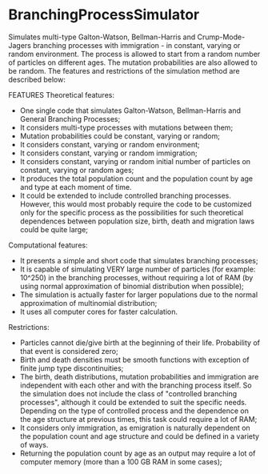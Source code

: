 # BranchingProcessSimulator
Simulates multi-type Galton-Watson, Bellman-Harris and Crump-Mode-Jagers branching processes with immigration - in constant, varying or random environment. The process is allowed to start from a random number of particles on different ages. The mutation probabilities are also allowed to be random. The features and restrictions of the simulation method are described below:

FEATURES
Theoretical features:
- One single code that simulates Galton-Watson, Bellman-Harris and General Branching Processes;
- It considers multi-type processes with mutations between them;
- Mutation probabilities could be constant, varying or random;
- It considers constant, varying or random environment;
- It considers constant, varying or random immigration;
- It considers constant, varying or random initial number of particles on constant, varying or random ages;
- It produces the total population count and the population count by age and type at each moment of time.
- It could be extended to include controlled branching processes. However, this would most probably require the code to be customized only for the specific process as the possibilities for such theoretical dependences between population size, birth, death and migration laws could be quite large;

Computational features:
- It presents a simple and short code that simulates branching processes;
- It is capable of simulating VERY large number of particles (for example: 10^250) in the branching processes, without requiring a lot of RAM (by using normal approximation of binomial distribution when possible);
- The simulation is actually faster for larger populations due to the normal approximation of multinomial distribution;
- It uses all computer cores for faster calculation.

Restrictions:
- Particles cannot die/give birth at the beginning of their life. Probability of that event is considered zero;
- Birth and death densities must be smooth functions with exception of finite jump type discontinuities;
- The birth, death distributions, mutation probabilities and immigration are independent with each other and with the branching process itself. So the simulation does not include the class of "controlled branching processes", although it could be extended to suit the specific needs. Depending on the type of controlled process and the dependence on the age structure at previous times, this task could require a lot of RAM;
- It considers only immigration, as emigration is naturally dependent on the population count and age structure and could be defined in a variety of ways.
- Returning the population count by age as an output may require a lot of computer memory (more than a 100 GB RAM in some cases);
